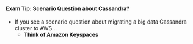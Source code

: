 #### Exam Tip: Scenario Question about Cassandra?

* If you see a scenario question about migrating a big data Cassandra cluster to AWS...
    * **Think of Amazon Keyspaces**